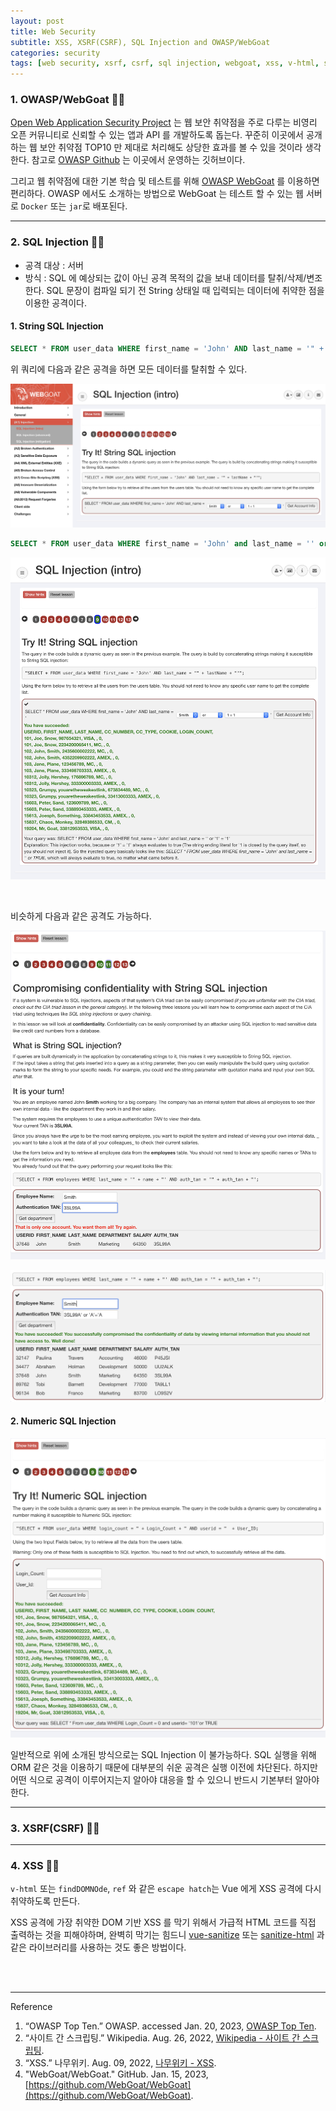 ```yaml
---
layout: post
title: Web Security 
subtitle: XSS, XSRF(CSRF), SQL Injection and OWASP/WebGoat
categories: security
tags: [web security, xsrf, csrf, sql injection, webgoat, xss, v-html, sop, cors]
---
```


### 1. OWASP/WebGoat 👩‍💻

[Open Web Application Security Project](https://owasp.org) 는 웹 보안 취약점을 주로 다루는 비영리 오픈 커뮤니티로 
신뢰할 수 있는 앱과 API 를 개발하도록 돕는다. 꾸준히 이곳에서 공개하는 웹 보안 취약점 TOP10 만 제대로 처리해도 상당한 효과를 볼 수 
있을 것이라 생각한다. 참고로 [OWASP Github](https://github.com/OWASP_) 는 이곳에서 운영하는 깃허브이다.

그리고 웹 취약점에 대한 기본 학습 및 테스트를 위해 [OWASP WebGoat](https://github.com/WebGoat/WebGoat) 를 이용하면 
편리하다. OWASP 에서도 소개하는 방법으로 WebGoat 는 테스트 할 수 있는 웹 서버로 `Docker` 또는 `jar`로 배포된다.

---

### 2. SQL Injection 👩‍💻

- 공격 대상 : 서버
- 방식 : SQL 에 예상되는 값이 아닌 공격 목적의 값을 보내 데이터를 탈취/삭제/변조한다. SQL 문장이 컴파일 되기 전 
        String 상태일 때 입력되는 데이터에 취약한 점을 이용한 공격이다.

#### 1. String SQL Injection

```sql
SELECT * FROM user_data WHERE first_name = 'John' AND last_name = '" + lastName + "';
```

위 쿼리에 다음과 같은 공격을 하면 모든 데이터를 탈취할 수 있다.

![String SQL Injection 1](/assets/images/posts/2023-01-20-xss-cors-sql-injection/string-sql-injection-1.png)

```sql
SELECT * FROM user_data WHERE first_name = 'John' and last_name = '' or '1' = '1'
```

![String SQL Injection 2](/assets/images/posts/2023-01-20-xss-cors-sql-injection/string-sql-injection-2.png)

<br>

비슷하게 다음과 같은 공격도 가능하다.

![String SQL Injection 3](/assets/images/posts/2023-01-20-xss-cors-sql-injection/string-sql-injection-3.png)

![String SQL Injection 4](/assets/images/posts/2023-01-20-xss-cors-sql-injection/string-sql-injection-4.png)

#### 2. Numeric SQL Injection

![Numeric SQL Injection](/assets/images/posts/2023-01-20-xss-cors-sql-injection/numeric-sql-injection.png)

일반적으로 위에 소개된 방식으로는 SQL Injection 이 불가능하다. SQL 실행을 위해 ORM 같은 것을 이용하기 때문에 
대부분의 쉬운 공격은 실행 이전에 차단된다. 하지만 어떤 식으로 공격이 이루어지는지 알아야 대응을 할 수 있으니 반드시 
기본부터 알아야한다.

---

### 3. XSRF(CSRF) 👩‍💻


---

### 4. XSS 👩‍💻

`v-html` 또는 `findDOMNOde`, `ref` 와 같은 `escape hatch`는 Vue 에게 XSS 공격에 다시 취약하도록 만든다.

XSS 공격에 가장 취약한 DOM 기반 XSS 를 막기 위해서 가급적 HTML 코드를 직접 출력하는 것을 피해야하며, 완벽히 막기는 힘드니
[vue-sanitize](https://www.npmjs.com/package/vue-sanitize) 또는
[sanitize-html](https://www.npmjs.com/package/sanitize-html) 과 같은 라이브러리를 사용하는 것도 좋은 방법이다.


<br><br>

---
Reference

1. “OWASP Top Ten.” OWASP. accessed Jan. 20, 2023, [OWASP Top Ten](https://owasp.org/www-project-top-ten/).
2. “사이트 간 스크립팅.” Wikipedia. Aug. 26, 2022, [Wikipedia - 사이트 간 스크립팅](https://ko.wikipedia.org/wiki/사이트_간_스크립팅).
3. “XSS.” 나무위키. Aug. 09, 2022, [나무위키 - XSS](https://namu.wiki/w/XSS#s-4.4).
4. "WebGoat/WebGoat." GitHub. Jan. 15, 2023, [https://github.com/WebGoat/WebGoat](https://github.com/WebGoat/WebGoat).
